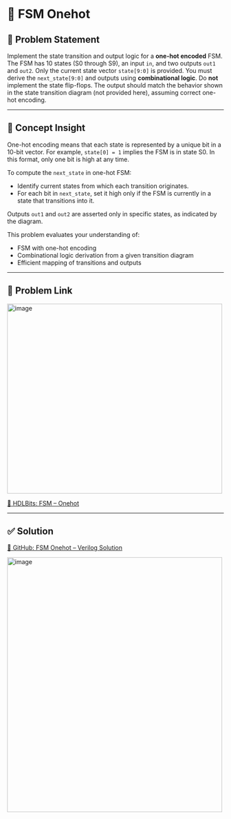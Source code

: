 # 🔁 FSM Onehot

## 📌 Problem Statement

Implement the state transition and output logic for a **one-hot encoded** FSM. The FSM has 10 states (S0 through S9), an input `in`, and two outputs `out1` and `out2`. Only the current state vector `state[9:0]` is provided. You must derive the `next_state[9:0]` and outputs using **combinational logic**. Do **not** implement the state flip-flops. The output should match the behavior shown in the state transition diagram (not provided here), assuming correct one-hot encoding.

---

## 🧠 Concept Insight

One-hot encoding means that each state is represented by a unique bit in a 10-bit vector. For example, `state[0] = 1` implies the FSM is in state S0. In this format, only one bit is high at any time.

To compute the `next_state` in one-hot FSM:
- Identify current states from which each transition originates.
- For each bit in `next_state`, set it high only if the FSM is currently in a state that transitions into it.

Outputs `out1` and `out2` are asserted only in specific states, as indicated by the diagram.

This problem evaluates your understanding of:
- FSM with one-hot encoding
- Combinational logic derivation from a given transition diagram
- Efficient mapping of transitions and outputs

---

## 🔗 Problem Link

<img width="500" height="441" alt="image" src="https://github.com/user-attachments/assets/4f1ce693-64d5-44ad-9c42-09928c066ab1" />

[🔗 HDLBits: FSM – Onehot](https://hdlbits.01xz.net/wiki/Fsm_onehot)

---

## ✅ Solution

[🔗 GitHub: FSM Onehot – Verilog Solution](https://github.com/EswarAdithya011/HDLBits/blob/main/Problem%20Sets/3.%20Circuits/Sequential%20logic/3.9%20Finite%20State%20Machines/3.9.14%20One-hot%20FSM/fsm_onehot.v)

<img width="500" height="592" alt="image" src="https://github.com/user-attachments/assets/f948ac28-6be3-4f30-9d8e-3a8053d1af1a" />

